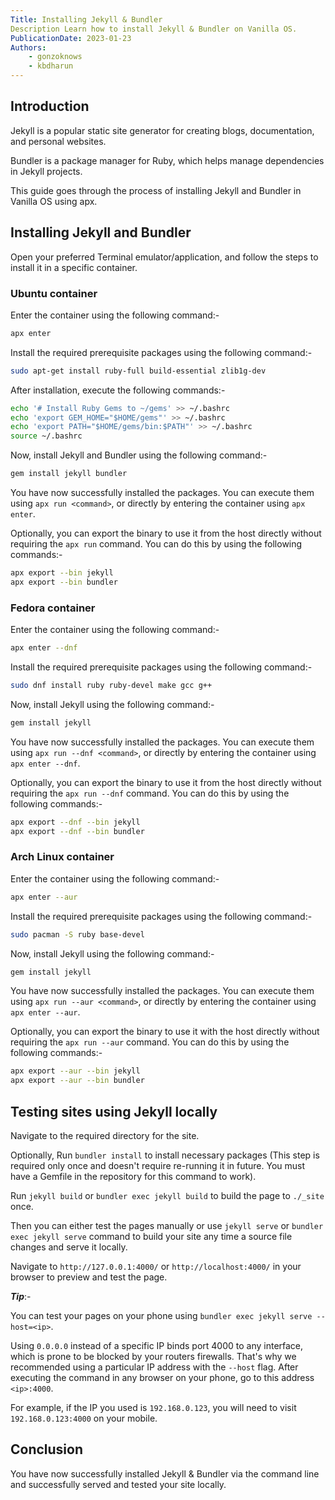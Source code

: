 ```yaml
---
Title: Installing Jekyll & Bundler
Description Learn how to install Jekyll & Bundler on Vanilla OS.
PublicationDate: 2023-01-23
Authors:
    - gonzoknows
    - kbdharun
---
```


## Introduction

Jekyll is a popular static site generator for creating blogs, documentation, and personal websites.

Bundler is a package manager for Ruby, which helps manage dependencies in Jekyll projects.

This guide goes through the process of installing Jekyll and Bundler in Vanilla OS using apx.

## Installing Jekyll and Bundler

Open your preferred Terminal emulator/application, and follow the steps to install it in a specific container.

### Ubuntu container

Enter the container using the following command:-

```bash
apx enter
```

Install the required prerequisite packages using the following command:-

```bash
sudo apt-get install ruby-full build-essential zlib1g-dev
```

After installation, execute the following commands:-

```bash
echo '# Install Ruby Gems to ~/gems' >> ~/.bashrc
echo 'export GEM_HOME="$HOME/gems"' >> ~/.bashrc
echo 'export PATH="$HOME/gems/bin:$PATH"' >> ~/.bashrc
source ~/.bashrc
```

Now, install Jekyll and Bundler using the following command:-

```bash
gem install jekyll bundler
```

You have now successfully installed the packages. You can execute them using `apx run <command>`, or directly by entering the container using `apx enter`.

Optionally, you can export the binary to use it from the host directly without requiring the `apx run` command. You can do this by using the following commands:-

```bash
apx export --bin jekyll
apx export --bin bundler
```

### Fedora container

Enter the container using the following command:-

```bash
apx enter --dnf
```

Install the required prerequisite packages using the following command:-

```bash
sudo dnf install ruby ruby-devel make gcc g++
```

Now, install Jekyll using the following command:-

```bash
gem install jekyll
```

You have now successfully installed the packages. You can execute them using `apx run --dnf <command>`, or directly by entering the container using `apx enter --dnf`.

Optionally, you can export the binary to use it from the host directly without requiring the `apx run --dnf` command. You can do this by using the following commands:-

```bash
apx export --dnf --bin jekyll
apx export --dnf --bin bundler
```

### Arch Linux container

Enter the container using the following command:-

```bash
apx enter --aur
```

Install the required prerequisite packages using the following command:-

```bash
sudo pacman -S ruby base-devel
```

Now, install Jekyll using the following command:-

```bash
gem install jekyll
```

You have now successfully installed the packages. You can execute them using `apx run --aur <command>`, or directly by entering the container using `apx enter --aur`.

Optionally, you can export the binary to use it with the host directly without requiring the `apx run --aur` command. You can do this by using the following commands:-

```bash
apx export --aur --bin jekyll
apx export --aur --bin bundler
```

## Testing sites using Jekyll locally

Navigate to the required directory for the site.

Optionally, Run `bundler install` to install necessary packages (This step is required only once and doesn't require re-running it in future. You must have a Gemfile in the repository for this command to work).

Run `jekyll build` or `bundler exec jekyll build` to build the page to `./_site` once.

Then you can either test the pages manually or use `jekyll serve` or `bundler exec jekyll serve` command to build your site any time a source file changes and serve it locally.

Navigate to `http://127.0.0.1:4000/` or `http://localhost:4000/` in your browser to preview and test the page.

**_Tip_**:-

You can test your pages on your phone using `bundler exec jekyll serve --host=<ip>`.

Using `0.0.0.0` instead of a specific IP binds port 4000 to any interface, which is prone to be blocked by your routers firewalls. That's why we recommended using a particular IP address with the `--host` flag. After executing the command in any browser on your phone, go to this address `<ip>:4000`.

For example, if the IP you used is `192.168.0.123`, you will need to visit `192.168.0.123:4000` on your mobile.

## Conclusion

You have now successfully installed Jekyll & Bundler via the command line and successfully served and tested your site locally.
